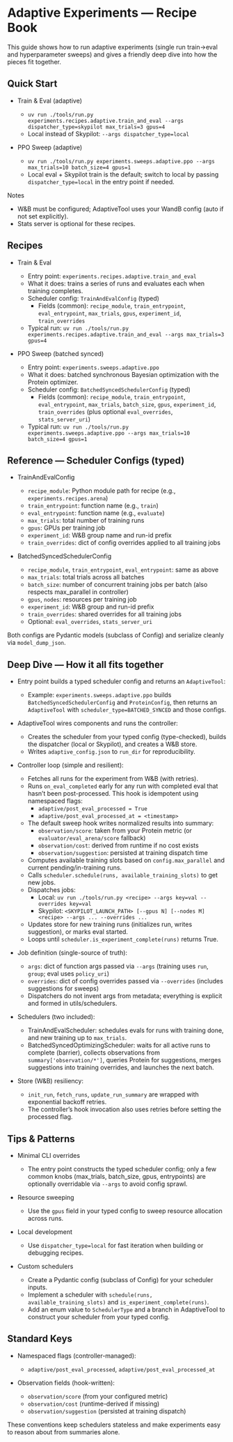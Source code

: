 # Adaptive Experiments — Recipe Book

This guide shows how to run adaptive experiments (single run train→eval and hyperparameter sweeps) and gives a friendly deep dive into how the pieces fit together.

## Quick Start

- Train & Eval (adaptive)
  - `uv run ./tools/run.py experiments.recipes.adaptive.train_and_eval --args dispatcher_type=skypilot max_trials=3 gpus=4`
  - Local instead of Skypilot: `--args dispatcher_type=local`

- PPO Sweep (adaptive)
  - `uv run ./tools/run.py experiments.sweeps.adaptive.ppo --args max_trials=10 batch_size=4 gpus=1`
  - Local eval + Skypilot train is the default; switch to local by passing `dispatcher_type=local` in the entry point if needed.

Notes
- W&B must be configured; AdaptiveTool uses your WandB config (auto if not set explicitly).
- Stats server is optional for these recipes.

## Recipes

- Train & Eval
  - Entry point: `experiments.recipes.adaptive.train_and_eval`
  - What it does: trains a series of runs and evaluates each when training completes.
  - Scheduler config: `TrainAndEvalConfig` (typed)
    - Fields (common): `recipe_module`, `train_entrypoint`, `eval_entrypoint`, `max_trials`, `gpus`, `experiment_id`, `train_overrides`
  - Typical run: `uv run ./tools/run.py experiments.recipes.adaptive.train_and_eval --args max_trials=3 gpus=4`

- PPO Sweep (batched synced)
  - Entry point: `experiments.sweeps.adaptive.ppo`
  - What it does: batched synchronous Bayesian optimization with the Protein optimizer.
  - Scheduler config: `BatchedSyncedSchedulerConfig` (typed)
    - Fields (common): `recipe_module`, `train_entrypoint`, `eval_entrypoint`, `max_trials`, `batch_size`, `gpus`, `experiment_id`, `train_overrides` (plus optional `eval_overrides`, `stats_server_uri`)
  - Typical run: `uv run ./tools/run.py experiments.sweeps.adaptive.ppo --args max_trials=10 batch_size=4 gpus=1`

## Reference — Scheduler Configs (typed)

- TrainAndEvalConfig
  - `recipe_module`: Python module path for recipe (e.g., `experiments.recipes.arena`)
  - `train_entrypoint`: function name (e.g., `train`)
  - `eval_entrypoint`: function name (e.g., `evaluate`)
  - `max_trials`: total number of training runs
  - `gpus`: GPUs per training job
  - `experiment_id`: W&B group name and run-id prefix
  - `train_overrides`: dict of config overrides applied to all training jobs

- BatchedSyncedSchedulerConfig
  - `recipe_module`, `train_entrypoint`, `eval_entrypoint`: same as above
  - `max_trials`: total trials across all batches
  - `batch_size`: number of concurrent training jobs per batch (also respects max_parallel in controller)
  - `gpus`, `nodes`: resources per training job
  - `experiment_id`: W&B group and run-id prefix
  - `train_overrides`: shared overrides for all training jobs
  - Optional: `eval_overrides`, `stats_server_uri`

Both configs are Pydantic models (subclass of Config) and serialize cleanly via `model_dump_json`.

## Deep Dive — How it all fits together

- Entry point builds a typed scheduler config and returns an `AdaptiveTool`:
  - Example: `experiments.sweeps.adaptive.ppo` builds `BatchedSyncedSchedulerConfig` and `ProteinConfig`, then returns an `AdaptiveTool` with `scheduler_type=BATCHED_SYNCED` and those configs.

- AdaptiveTool wires components and runs the controller:
  - Creates the scheduler from your typed config (type-checked), builds the dispatcher (local or Skypilot), and creates a W&B store.
  - Writes `adaptive_config.json` to `run_dir` for reproducibility.

- Controller loop (simple and resilient):
  - Fetches all runs for the experiment from W&B (with retries).
  - Runs `on_eval_completed` early for any run with completed eval that hasn’t been post-processed. This hook is idempotent using namespaced flags:
    - `adaptive/post_eval_processed = True`
    - `adaptive/post_eval_processed_at = <timestamp>`
  - The default sweep hook writes normalized results into summary:
    - `observation/score`: taken from your Protein metric (or `evaluator/eval_arena/score` fallback)
    - `observation/cost`: derived from runtime if no cost exists
    - `observation/suggestion`: persisted at training dispatch time
  - Computes available training slots based on `config.max_parallel` and current pending/in-training runs.
  - Calls `scheduler.schedule(runs, available_training_slots)` to get new jobs.
  - Dispatches jobs:
    - Local: `uv run ./tools/run.py <recipe> --args key=val --overrides key=val`
    - Skypilot: `<SKYPILOT_LAUNCH_PATH> [--gpus N] [--nodes M] <recipe> --args ... --overrides ...`
  - Updates store for new training runs (initializes run, writes suggestion), or marks eval started.
  - Loops until `scheduler.is_experiment_complete(runs)` returns True.

- Job definition (single-source of truth):
  - `args`: dict of function args passed via `--args` (training uses `run`, `group`; eval uses `policy_uri`)
  - `overrides`: dict of config overrides passed via `--overrides` (includes suggestions for sweeps)
  - Dispatchers do not invent args from metadata; everything is explicit and formed in utils/schedulers.

- Schedulers (two included):
  - TrainAndEvalScheduler: schedules evals for runs with training done, and new training up to `max_trials`.
  - BatchedSyncedOptimizingScheduler: waits for all active runs to complete (barrier), collects observations from `summary['observation/*']`, queries Protein for suggestions, merges suggestions into training overrides, and launches the next batch.

- Store (W&B) resiliency:
  - `init_run`, `fetch_runs`, `update_run_summary` are wrapped with exponential backoff retries.
  - The controller’s hook invocation also uses retries before setting the processed flag.

## Tips & Patterns

- Minimal CLI overrides
  - The entry point constructs the typed scheduler config; only a few common knobs (max_trials, batch_size, gpus, entrypoints) are optionally overridable via `--args` to avoid config sprawl.

- Resource sweeping
  - Use the `gpus` field in your typed config to sweep resource allocation across runs.

- Local development
  - Use `dispatcher_type=local` for fast iteration when building or debugging recipes.

- Custom schedulers
  - Create a Pydantic config (subclass of Config) for your scheduler inputs.
  - Implement a scheduler with `schedule(runs, available_training_slots)` and `is_experiment_complete(runs)`.
  - Add an enum value to `SchedulerType` and a branch in AdaptiveTool to construct your scheduler from your typed config.

## Standard Keys

- Namespaced flags (controller-managed):
  - `adaptive/post_eval_processed`, `adaptive/post_eval_processed_at`

- Observation fields (hook-written):
  - `observation/score` (from your configured metric)
  - `observation/cost` (runtime-derived if missing)
  - `observation/suggestion` (persisted at training dispatch)

These conventions keep schedulers stateless and make experiments easy to reason about from summaries alone.

